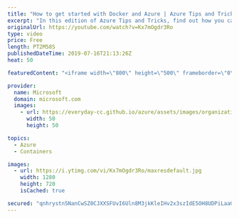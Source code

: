```yaml
---
title: "How to get started with Docker and Azure | Azure Tips and Tricks"
excerpt: "In this edition of Azure Tips and Tricks, find out how you can get started using Docker and Azure. To get started with Docker, make sure you have the Docker desktop application installed on your local dev machine.     For more tips and tricks, visit: http://azuredev.tips/       Get started with 12 months"
originalUrl: https://youtube.com/watch?v=Kx7mOgdr3Ro
type: video
price: Free
length: PT2M58S
publishedDateTime: 2019-07-16T21:13:26Z
heat: 50

featuredContent: "<iframe width=\"800\" height=\"500\" frameborder=\"0\" src=\"https://www.youtube.com/embed/Kx7mOgdr3Ro\" allow=\"accelerometer; autoplay; encrypted-media; gyroscope; picture-in-picture\" allowfullscreen></iframe>"

provider:
  name: Microsoft
  domain: microsoft.com
  images:
    - url: https://everyday-cc.github.io/azure/assets/images/organizations/microsoft.com-50x50.jpg
      width: 50
      height: 50

topics:
  - Azure
  - Containers

images:
  - url: https://i.ytimg.com/vi/Kx7mOgdr3Ro/maxresdefault.jpg
    width: 1280
    height: 720
    isCached: true

secured: "qnhrystn5NanCwSZ0CJXXSFUvI6Uln8M3jkKleIHv2x3szIdE5OH8UDPiLaaGHM7hv3rYckyq+Gkz0KMK3qpbeaL/V93Zn44RmIYhc0B7My9PHmr6m02leOKme1fMtWhoLVwhTOLSlWoBwIKmHB4oQyNUthN9LbhVDevjjjwdL6hpjFfQRdFAbWZiE9qEMh+lmRgg69AZzpV12edTGA6jSy76Ughz9gEcDtVaUFXskqqoMWZceO/WWO9AZJXZe4jvu91Aa3poGb6SNzK/QEIExJdzSfzC5m0/8pQuRaKaRcsMdfwcPFVchGXzM8ofPgurgUlUSD+GQAHbqkTPWFJSZwkqyU65cFTmiD2CZRvaw7RhI7hiS/M44CxD+w3/SVi5cDJse1BmEQWRATOeuOZDENxhyLW4fONWm/R7bZbE6I=;4e3xSArtwUDnfqBB8v7BvQ=="
---
```


